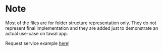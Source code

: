 # Note

Most of the files are for folder structure representation only. They do not represent final implementation and they are added just to demonstrate an actual use-case on tawal app.

Request service example [here](https://github.com/dsouzaedison/typescript-playground/blob/master/src/example-tawal/services/requests/requests.service.ts)!
